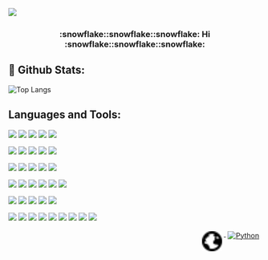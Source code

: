 ![](https://visitor-badge.laobi.icu/badge?page_id=kosmolet.kosmolet)   
<h3 align="center"> :snowflake::snowflake::snowflake: Hi :snowflake::snowflake::snowflake: </h3>

## :feet: Github Stats:  
![Top Langs](https://github-readme-stats.vercel.app/api/top-langs/?username=kosmolet&theme=graywhite&layout=compact)

<!-- ![GitHub stats](![Github stats](https://github-readme-stats.vercel.app/api?username=kosmolet&show_icons=true&theme=radical)) -->

## Languages and Tools:

![](https://img.shields.io/static/v1?label=Frontend&labelColor=pink&message=%20&color=pink&style=for-the-badge)
![](https://img.shields.io/static/v1?label=%20&message=JavaScript&logo=JavaScript&color=black&style=for-the-badge)
![](https://img.shields.io/static/v1?label=%20&message=CSS&logo=CSS3&color=black&style=for-the-badge)
![](https://img.shields.io/static/v1?label=%20&message=HTML&logo=HTML5&color=black&style=for-the-badge)
![](https://img.shields.io/static/v1?label=%20&message=MaterialUI&logo=Material-UI&color=black&style=for-the-badge)


![](https://img.shields.io/static/v1?label=Backend&labelColor=pink&message=%20&color=pink&style=for-the-badge)
![](https://img.shields.io/static/v1?label=%20&message=Python&logo=Python&color=black&style=for-the-badge)
![](https://img.shields.io/static/v1?label=%20&message=JavaScript&logo=JavaScript&color=black&style=for-the-badge)
![](https://img.shields.io/static/v1?label=%20&message=Node.js&logo=Node.js&color=black&style=for-the-badge)
![](https://img.shields.io/static/v1?label=%20&message=Express.js&logo=Express.js&color=black&style=for-the-badge)

![](https://img.shields.io/static/v1?label=DataBase&labelColor=pink&message=%20&color=pink&style=for-the-badge)
![](https://img.shields.io/static/v1?label=%20&message=MongoDB&logo=MongoDB&color=black&style=for-the-badge)
![](https://img.shields.io/static/v1?label=%20&message=Mongoose&logo=Mongoose&color=black&style=for-the-badge)
![](https://img.shields.io/static/v1?label=%20&message=Firebase&logo=Firebase&color=black&style=for-the-badge)
![](https://img.shields.io/static/v1?label=%20&message=Firestore&logo=Firestore&color=black&style=for-the-badge)


![](https://img.shields.io/static/v1?label=test&labelColor=pink&message=%20&color=pink&style=for-the-badge) ![](https://img.shields.io/static/v1?label=%20&message=Jest&logo=Jest&color=black&style=for-the-badge) ![](https://img.shields.io/static/v1?label=%20&message=Mocha&logo=Mocha&color=black&style=for-the-badge)
![](https://img.shields.io/static/v1?label=%20&message=Supertest&logo=Supertest&color=black&style=for-the-badge)
![](https://img.shields.io/static/v1?label=%20&message=Chai&logo=Chai&color=black&style=for-the-badge)
![](https://img.shields.io/static/v1?label=%20&message=React%20Testing%20Library&logo=React&color=black&style=for-the-badge)

![](https://img.shields.io/static/v1?label=Deploy&labelColor=pink&message=%20&color=pink&style=for-the-badge)
![](https://img.shields.io/static/v1?label=%20&message=Firebase&logo=Firebase&color=black&style=for-the-badge)
![](https://img.shields.io/static/v1?label=%20&message=Netlify&logo=Netlify&color=black&style=for-the-badge)
![](https://img.shields.io/static/v1?label=%20&message=Heroku&logo=Heroku&color=black&style=for-the-badge)
![](https://img.shields.io/static/v1?label=%20&message=Google%20Cloud&logo=Google%20Cloud&color=black&style=for-the-badge)

![](https://img.shields.io/static/v1?label=Other&labelColor=pink&message=%20&color=pink&style=for-the-badge)
![](https://img.shields.io/static/v1?label=%20&message=Git&logo=Git&color=black&style=for-the-badge)
![](https://img.shields.io/static/v1?label=%20&message=GitHub&logo=GitHub&color=black&style=for-the-badge)
![](https://img.shields.io/static/v1?label=%20&message=Postmark&logo=gmail&color=black&style=for-the-badge)
![](https://img.shields.io/static/v1?label=%20&message=SendGrid&logo=gmail&color=black&style=for-the-badge)
![](https://img.shields.io/static/v1?label=%20&message=mailchimp&logo=mailchimp&color=black&style=for-the-badge)
![](https://img.shields.io/static/v1?label=%20&message=VSCode&logo=Visual%20Studio%20Code&color=black&style=for-the-badge)
![](https://img.shields.io/static/v1?label=%20&message=Jira&logo=Jira&color=black&style=for-the-badge)
![](https://img.shields.io/static/v1?label=%20&message=Trello&logo=Trello&color=black&style=for-the-badge)

<p align="right">
<a href="https://github.com/kosmolet/" target="_blank" rel="noopener noreferrer"> <img src="https://raw.githubusercontent.com/iconic/open-iconic/master/svg/globe.svg" alt="Python" height="40" style="vertical-align:top; margin:4px"> </a>
 <!-- <a href="https://linkedin.com/in/kosmolet" target="_blank" rel="noopener noreferrer"> <img src="https://cdn.jsdelivr.net/npm/simple-icons@v3/icons/linkedin.svg" alt="Python" height="40" style="vertical-align:top; margin:4px"></a>-->
 <a href="mailto:kosmolet.git@gmail.com"> <img src="https://cdn.jsdelivr.net/npm/simple-icons@v3/icons/gmail.svg" alt="Python" height="40" style="vertical-align:top; margin:4px"></a>
</p>
